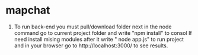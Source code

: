 # mapchat
1. To run back-end you must pull/download folder  next in the node command  go to current project folder and    write "npm install" to consol  If need install mising modules after it write " node app.js" to run project and in your browser go to http://localhost:3000/ to see results. 
